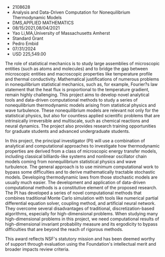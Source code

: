 
* 2108628
* Analysis and Data-Driven Computation for Nonequilibrium Thermodynamic Models
* DMS,APPLIED MATHEMATICS
* 08/15/2021,08/04/2021
* Yao Li,MA,University of Massachusetts Amherst
* Standard Grant
* Pedro Embid
* 07/31/2024
* USD 225,549.00

The role of statistical mechanics is to study large assemblies of microscopic
entities (such as atoms and molecules) and to bridge the gap between microscopic
entities and macroscopic properties like temperature profile and thermal
conductivity. Mathematical justifications of numerous problems in nonequilibrium
statistical mechanics, such as, for example, Fourier?s law statement that the
heat flux is proportional to the temperature gradient, remain highly
challenging. This project aims to develop novel analytical tools and data-driven
computational methods to study a series of nonequilibrium thermodynamic models
arising from statistical physics and wave turbulence. These nonequilibrium
models are relevant not only for the statistical physics, but also for countless
applied scientific problems that are intrinsically irreversible and multiscale,
such as chemical reactions and neural dynamics. The project also provides
research training opportunities for graduate students and advanced undergraduate
students.

In this project, the principal investigator (PI) will use a combination of
analytical and computational approaches to investigate how thermodynamic
properties are derived from a class of microscopic energy transfer models,
including classical billiards-like systems and nonlinear oscillator chain models
coming from nonequilibrium statistical physics and wave turbulence. The general
approach is to use minimum computational work to bypass some difficulties and to
derive mathematically tractable stochastic models. Developing thermodynamic laws
from those stochastic models are usually much easier. The development and
application of data-driven computational methods is a constitutive element of
the proposed research. The PI has developed a series of novel computational
methods that combines traditional Monte Carlo simulation with tools like
numerical partial differential equation solver, coupling method, and artificial
neural network. They overcome several disadvantages of traditional,
discretization-based algorithms, especially for high-dimensional problems. When
studying many high-dimensional problems in this project, we need computational
results of high-dimensional invariant probability measure and its ergodicity to
bypass difficulties that are beyond the reach of rigorous methods.

This award reflects NSF's statutory mission and has been deemed worthy of
support through evaluation using the Foundation's intellectual merit and broader
impacts review criteria.
